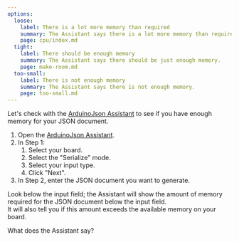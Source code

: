 ```yaml
---
options:
  loose:
    label: There is a lot more memory than required
    summary: The Assistant says there is a lot more memory than required.
    page: cpu/index.md
  tight:
    label: There should be enough memory
    summary: The Assistant says there should be just enough memory.
    page: make-room.md
  too-small:
    label: There is not enough memory
    summary: The Assistant says there is not enough memory.
    page: too-small.md
---
```


Let's check with the [ArduinoJson Assistant](/v7/assistant/) to see if you have enough memory for your JSON document.

1. Open the [ArduinoJson Assistant](/v7/assistant/).
2. In Step 1:
    1. Select your board.
    2. Select the "Serialize" mode.
    3. Select your input type.
    4. Click "Next".
3. In Step 2, enter the JSON document you want to generate.

Look below the input field; the Assistant will show the amount of memory required for the JSON document below the input field.  
It will also tell you if this amount exceeds the available memory on your board.

What does the Assistant say?
